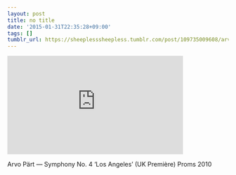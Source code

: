 ```yaml
---
layout: post
title: no title
date: '2015-01-31T22:35:28+09:00'
tags: []
tumblr_url: https://sheeplesssheepless.tumblr.com/post/109735009608/arvo-pärt-symphony-no-4-los-angeles-uk
---
```

<iframe width="400" height="225" id="youtube_iframe" src="https://www.youtube.com/embed/2DJUN2M3D-E?feature=oembed&amp;enablejsapi=1&amp;origin=https://safe.txmblr.com&amp;wmode=opaque" frameborder="0" allow="accelerometer; autoplay; encrypted-media; gyroscope; picture-in-picture" allowfullscreen></iframe>  

Arvo Pärt — Symphony No. 4 ‘Los Angeles’ (UK Première) Proms 2010

